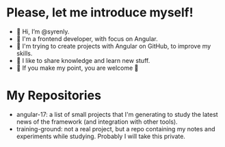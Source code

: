 # Please, let me introduce myself!

- 👋 Hi, I’m @syrenly.
- 🌸 I'm a frontend developer, with focus on Angular.
- 🌱 I'm trying to create projects with Angular on GitHub, to improve my skills.
- 🥰 I like to share knowledge and learn new stuff.
- 🤗 If you make my point, you are welcome 🤗

# My Repositories
- angular-17: a list of small projects that I'm generating to study the latest news of the framework (and integration with other tools).
- training-ground: not a real project, but a repo containing my notes and experiments while studying. Probably I will take this private.
